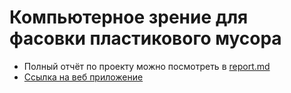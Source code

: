 <h1 align="left">Компьютерное зрение для фасовки пластикового мусора</a></h1>


* Полный отчёт по проекту можно посмотреть в [report.md](https://)
* [Ссылка на веб приложение](https://)

